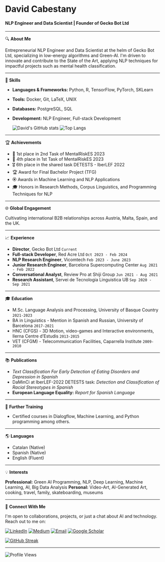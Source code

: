 # David Cabestany
#### NLP Engineer and Data Scientist | Founder of Gecko Bot Ltd

---

🔍 **About Me**

Entrepreneurial NLP Engineer and Data Scientist at the helm of Gecko Bot Ltd, specializing in low-energy algorithms and Green-AI. I'm driven to innovate and contribute to the State of the Art, applying NLP techniques for impactful projects such as mental health classification.

---

🔧 **Skills**

- **Languages & Frameworks:** Python, R, TensorFlow, PyTorch, SKLearn
  
- **Tools:** Docker, Git, LaTeX, UNIX
- **Databases:** PostgreSQL, SQL
- **Development:** NLP Engineer, Full-stack Development

  ![David's GitHub stats](https://github-readme-stats.vercel.app/api?username=DavidCabestany&count_private=true&show_icons=true&theme=shadow_green ) ![Top Langs](https://github-readme-stats.vercel.app/api/top-langs/?username=DavidCabestany&hide=jupyter%20notebook&layout=compact&theme=shadow_green )


---

🏆 **Achievements**

- 🥇 1st place in 2nd Task of MentalRiskES 2023
- 🏅 4th place in 1st Task of MentalRiskES 2023
- 🎖 6th place in the shared task DETESTS - IberLEF 2022
- 🏆 Award for Final Bachelor Project (TFG)
- 🏵 Awards in Machine Learning and NLP Applications
- 🎓 Honors in Research Methods, Corpus Linguistics, and Programming Techniques for NLP

---

🌐 **Global Engagement**

Cultivating international B2B relationships across Austria, Malta, Spain, and the UK.

---

📈 **Experience**

- **Director**, Gecko Bot Ltd `Current`
- **Full-stack Developer**, Red Acre Ltd `Oct 2023 - Feb 2024`
- **NLP Research Engineer**, Vicomtech `Feb 2023 - June 2023`
- **Junior Research Engineer**, Barcelona Supercomputing Center `Aug 2021 - Feb 2022`
- **Conversational Analyst**, Review Pro at Shiji Group `Jun 2021 - Aug 2021`
- **Research Assistant**, Servei de Tecnologia Linguistica UB `Sep 2020 - Sep 2021`

---

🎓 **Education**

- M.Sc. Language Analysis and Processing, University of Basque Country `2021-2023`
- BA in Linguistics - Mention in Spanish and Russian, University of Barcelona `2017-2021`
- HNC (CFGS) - 3D Motion, video-games and Interactive environments, Ilerna Centre d’Estudis `2013-2015`
- VET (CFGM) - Telecommunication Facilities, Caparrella Institute `2009-2010`

---

📚 **Publications**

- _Text Classification For Early Detection of Eating Disorders and Depression in Spanish_
- DaMinCi at IberLEF-2022 DETESTS task: _Detection and Classification of Racial Stereotypes in Spanish_
- **European Language Equality:** _Report for Spanish Language_

---

🚀 **Further Training**

- Certified courses in Dialogflow, Machine Learning, and Python programming among others.

---

🌎 **Languages**

- Catalan (Native)
- Spanish (Native)
- English (Fluent)

---

💡 **Interests**

**Professional:** Green AI Programming, NLP, Deep Learning, Machine Learning, AI, Big Data Analysis
**Personal:** Video-Art, AI-Generated Art, cooking, travel, family, skateboarding, museums

---

🤝 **Connect With Me**

I'm open to collaborations, projects, or just a chat about AI and technology. Reach out to me on:

[![LinkedIn](https://img.shields.io/badge/-LinkedIn-blue?style=flat-square&logo=LinkedIn&logoColor=white)](https://www.linkedin.com/in/david-cabestany/)
[![Medium](https://img.shields.io/badge/-Medium-black?style=flat-square&logo=Medium&logoColor=white)](https://medium.com/@dcabesma)
[![Email](https://img.shields.io/badge/-Email-red?style=flat-square&logo=Gmail&logoColor=white)](mailto:dcabesma@gmail.com)
[![Google Scholar](https://img.shields.io/badge/-Google_Scholar-4285F4?style=flat-square&logo=GoogleScholar&logoColor=white)](https://scholar.google.com/citations?user=habwl94AAAAJ&hl=en)

[![GitHub Streak](https://github-readme-streak-stats.herokuapp.com?user=DavidCabestany&theme=whatsapp-light2&card_width=380&hide_longest_streak=true)](https://git.io/streak-stats)

---
![Profile Views](https://komarev.com/ghpvc/?username=DavidCabestany)
